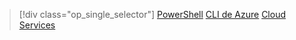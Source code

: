> [!div class="op_single_selector"]
> [PowerShell](../articles/load-balancer/load-balancer-get-started-ilb-classic-ps.md)
> [CLI de Azure](../articles/load-balancer/load-balancer-get-started-ilb-classic-cli.md)
> [Cloud Services](../articles/load-balancer/load-balancer-get-started-ilb-classic-cloud.md)


<!--HONumber=Jan17_HO3-->


